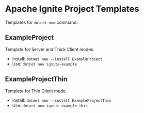 # Apache Ignite Project Templates

Templates for `dotnet new` command.

## ExampleProject

Template for Server and Thick Client modes.

* Install: `dotnet new --install ExampleProject`
* Use: `dotnet new ignite-example`

## ExampleProjectThin

Template for Thin Client mode.

* Install: `dotnet new --install ExampleProjectThin`
* Use: `dotnet new ignite-example-thin`
